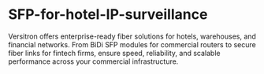 # SFP-for-hotel-IP-surveillance
Versitron offers enterprise-ready fiber solutions for hotels, warehouses, and financial networks. From BiDi SFP modules for commercial routers to secure fiber links for fintech firms, ensure speed, reliability, and scalable performance across your commercial infrastructure.
